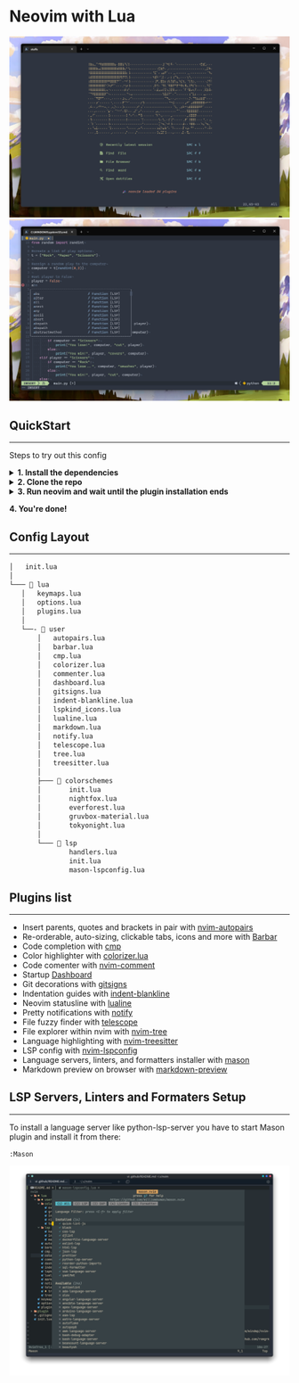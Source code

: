 # Neovim with Lua

![Dashboard creenshot](./dashboard.png)
![Code example screenshot](./code.png)

## QuickStart
--------------------

Steps to try out this config

<details close>

<summary><b>1. Install the dependencies</b></summary>
  
- Windows
  - [Neovim v0.7.2](https://github.com/neovim/neovim/releases/tag/v0.7.2)
  > Note: I tried to use LSP on neovim nightly (installed through chocolatey) without success.

- Linux
  - [Neovim Nightly](https://github.com/neovim/neovim/releases/tag/v0.8.1)

- Some [Nerd Font](https://www.nerdfonts.com/)

<br>

</details>

<details close>

<summary><b>2. Clone the repo</b></summary>

To find out where the neovim config files are located, you need to go into neovim and type:

    :echo stdpath('config')

- Windows

    ``git clone https://github.com/scarktt/nvim.git "$env:LOCALAPPDATA\nvim"``

    > ️ℹ️ You have to remove your current plugins located in ~\AppData\Local\nvim

- Linux (Tested on Manjaro and MacOS)

    ``git clone https://github.com/scarktt/nvim.git ~/.config/nvim/``

<br>

</details>

<details close>

<summary><b>3. Run neovim and wait until the plugin installation ends</b></summary>

Before start neovim it is necessary to remove any previous package.

- Windows

> ℹ️ For a cleanner plugins installation you can remove all the files located in ~\AppData\Local\nvim-data

- Linux

> ️ℹ️ You have to remove your current plugins located in ~/.local/share/nvim/
  
<br>

</details>

**4. You're done!**

## Config Layout
--------------------

    │   init.lua
    │
    └─── 📂 lua
       │   keymaps.lua
       │   options.lua
       │   plugins.lua
       │
       └──- 📂 user
           │   autopairs.lua
           │   barbar.lua
           │   cmp.lua
           │   colorizer.lua
           │   commenter.lua
           │   dashboard.lua
           │   gitsigns.lua
           │   indent-blankline.lua
           │   lspkind_icons.lua
           │   lualine.lua
           │   markdown.lua
           │   notify.lua
           │   telescope.lua
           │   tree.lua
           │   treesitter.lua
           │
           ├─── 📂 colorschemes
           │       init.lua
           │       nightfox.lua
           │       everforest.lua
           │       gruvbox-material.lua
           │       tokyonight.lua
           │
           └─── 📂 lsp
                   handlers.lua
                   init.lua
                   mason-lspconfig.lua

## Plugins list
--------------------

-  Insert parents, quotes and brackets in pair with [nvim-autopairs](https://github.com/windwp/nvim-autopairs)
-  Re-orderable, auto-sizing, clickable tabs, icons and more with [Barbar](https://github.com/romgrk/barbar.nvim)
-  Code completion with [cmp](https://github.com/hrsh7th/nvim-cmp)
-  Color highlighter with [colorizer.lua](https://github.com/norcalli/nvim-colorizer.lua)
-  Code comenter with [nvim-comment](https://github.com/terrortylor/nvim-comment)
-  Startup [Dashboard](https://github.com/glepnir/dashboard-nvim)
-  Git decorations with [gitsigns](https://github.com/lewis6991/gitsigns.nvim)
-  Indentation guides with [indent-blankline](https://github.com/lukas-reineke/indent-blankline.nvim)
-  Neovim statusline with [lualine](https://github.com/nvim-lualine/lualine.nvim)
-  Pretty notifications with [notify](https://github.com/rcarriga/nvim-notify)
-  File fuzzy finder with [telescope](https://github.com/nvim-telescope/telescope.nvim)
-  File explorer within nvim with [nvim-tree](https://github.com/kyazdani42/nvim-tree.lua)
-  Language highlighting with [nvim-treesitter](https://github.com/nvim-treesitter/nvim-treesitter)
-  LSP config with [nvim-lspconfig](https://github.com/neovim/nvim-lspconfig)
-  Language servers, linters, and formatters installer with [mason](https://github.com/williamboman/mason.nvim)
-  Markdown preview on browser with [markdown-preview](https://github.com/iamcco/markdown-preview.nvim)

## LSP Servers, Linters and Formaters Setup
--------------------

To install a language server like python-lsp-server you have to start Mason plugin and install it from there:

    :Mason

![Mason plugin manager example screenshot](./mason.png)
